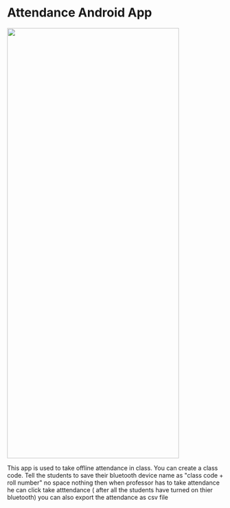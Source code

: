 # Attendance Android App

<a href="url"><img src="https://github.com/rajatupadhyay9/Attendance-Android-App/blob/master/a%5B1%5D.jpg" align="center" height="1000" width="400" ></a>

This app is used to take offline attendance in class.
You can create a class code.
Tell the students to save their bluetooth device name as "class code + roll number" no space nothing
then when professor has to take attendance he can click take atttendance ( after all the students have turned on thier bluetooth)
you can also export the attendance as csv file

